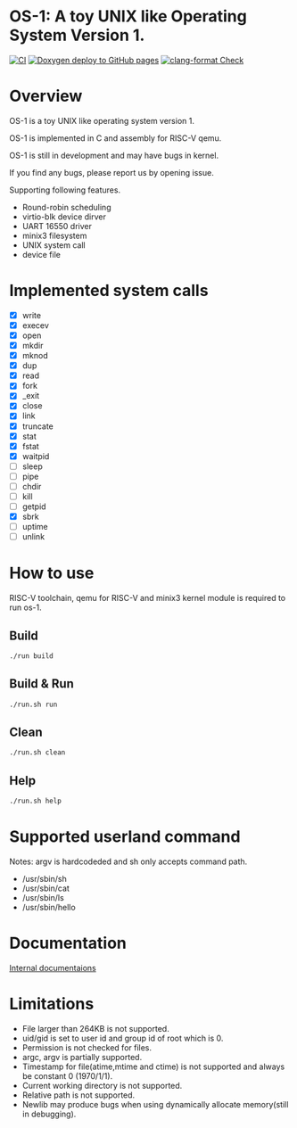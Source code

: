 # OS-1: A toy UNIX like Operating System Version 1.
[![CI](https://github.com/koyamanX/os-1/actions/workflows/build.yml/badge.svg)](https://github.com/koyamanX/os-1/actions/workflows/build.yml)
[![Doxygen deploy to GitHub pages](https://github.com/koyamanX/os-1/actions/workflows/docs.yml/badge.svg)](https://github.com/koyamanX/os-1/actions/workflows/docs.yml)
[![clang-format Check](https://github.com/koyamanX/os-1/actions/workflows/format.yml/badge.svg)](https://github.com/koyamanX/os-1/actions/workflows/format.yml)

# Overview

OS-1 is a toy UNIX like operating system version 1.

OS-1 is implemented in C and assembly for RISC-V qemu.

OS-1 is still in development and may have bugs in kernel.

If you find any bugs, please report us by opening issue.

Supporting following features.
- Round-robin scheduling
- virtio-blk device dirver
- UART 16550 driver
- minix3 filesystem
- UNIX system call 
- device file

# Implemented system calls
- [x] write
- [x] execev
- [x] open
- [x] mkdir
- [x] mknod
- [x] dup
- [x] read
- [x] fork
- [x] _exit
- [x] close
- [x] link
- [x] truncate
- [x] stat
- [x] fstat
- [x] waitpid
- [ ] sleep
- [ ] pipe
- [ ] chdir
- [ ] kill
- [ ] getpid
- [x] sbrk
- [ ] uptime
- [ ] unlink

# How to use
RISC-V toolchain, qemu for RISC-V and minix3 kernel module is required to run os-1.

## Build
```bash
./run build
```
## Build & Run
```bash
./run.sh run
```
## Clean
```bash
./run.sh clean
```
## Help
```bash
./run.sh help
```

# Supported userland command

Notes: argv is hardcodeded and sh only accepts command path. 

- /usr/sbin/sh
- /usr/sbin/cat
- /usr/sbin/ls
- /usr/sbin/hello

# Documentation

[Internal documentaions](https://koyamanx.github.io/os-1/)

# Limitations

- File larger than 264KB is not supported.
- uid/gid is set to user id and group id of root which is 0.
- Permission is not checked for files.
- argc, argv is partially supported.
- Timestamp for file(atime,mtime and ctime) is not supported and always be constant 0 (1970/1/1).
- Current working directory is not supported.
- Relative path is not supported.
- Newlib may produce bugs when using dynamically allocate memory(still in debugging).
